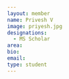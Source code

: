 ```yaml
---
layout: member
name: Privesh V
image: priyesh.jpg
designations: 
  - MS Scholar
area:
bio:
email:
type: student
---
```

